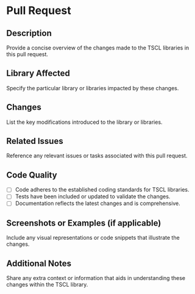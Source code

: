 # Pull Request

## Description
Provide a concise overview of the changes made to the TSCL libraries in this pull request.

## Library Affected
Specify the particular library or libraries impacted by these changes.

## Changes
List the key modifications introduced to the library or libraries.

## Related Issues
Reference any relevant issues or tasks associated with this pull request.

## Code Quality
- [ ] Code adheres to the established coding standards for TSCL libraries.
- [ ] Tests have been included or updated to validate the changes.
- [ ] Documentation reflects the latest changes and is comprehensive.

## Screenshots or Examples (if applicable)
Include any visual representations or code snippets that illustrate the changes.

## Additional Notes
Share any extra context or information that aids in understanding these changes within the TSCL library.
